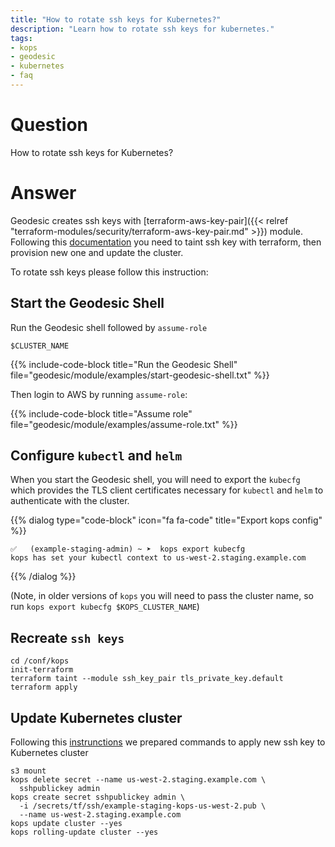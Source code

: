 ```yaml
---
title: "How to rotate ssh keys for Kubernetes?"
description: "Learn how to rotate ssh keys for kubernetes."
tags:
- kops
- geodesic
- kubernetes
- faq
---
```


# Question

How to rotate ssh keys for Kubernetes?

# Answer

Geodesic creates ssh keys with [terraform-aws-key-pair]({{< relref "terraform-modules/security/terraform-aws-key-pair.md" >}}) module.
Following this [documentation](https://www.terraform.io/docs/providers/tls/r/private_key.html#generating-a-new-key) you need to taint ssh key with terraform, then provision new one and update the cluster.

To rotate ssh keys please follow this instruction:

##  Start the Geodesic Shell

Run the Geodesic shell followed by `assume-role`
```shell
$CLUSTER_NAME
```

{{% include-code-block title="Run the Geodesic Shell" file="geodesic/module/examples/start-geodesic-shell.txt" %}}

Then login to AWS by running `assume-role`:

{{% include-code-block title="Assume role" file="geodesic/module/examples/assume-role.txt" %}}

## Configure `kubectl` and `helm`

When you start the Geodesic shell, you will need to export the `kubecfg` which provides the TLS client certificates necessary for `kubectl` and `helm` to authenticate with the cluster.

{{% dialog type="code-block" icon="fa fa-code" title="Export kops config" %}}
```
✅   (example-staging-admin) ~ ➤  kops export kubecfg
kops has set your kubectl context to us-west-2.staging.example.com
```
{{% /dialog %}}

(Note, in older versions of `kops` you will need to pass the cluster name, so run `kops export kubecfg $KOPS_CLUSTER_NAME`)

## Recreate `ssh keys`

```shell
cd /conf/kops
init-terraform
terraform taint --module ssh_key_pair tls_private_key.default
terraform apply
```


## Update Kubernetes cluster

Following this [instrunctions](https://github.com/kubernetes/kops/blob/master/docs/security.md)
we prepared commands to apply new ssh key to Kubernetes cluster

```shell
s3 mount
kops delete secret --name us-west-2.staging.example.com \
  sshpublickey admin
kops create secret sshpublickey admin \
  -i /secrets/tf/ssh/example-staging-kops-us-west-2.pub \
  --name us-west-2.staging.example.com
kops update cluster --yes
kops rolling-update cluster --yes
```
